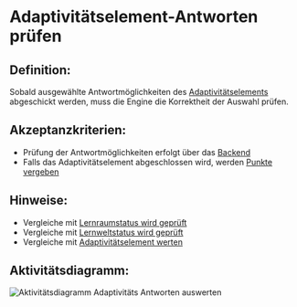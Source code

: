 # Adaptivitätselement-Antworten prüfen


## Definition:

Sobald ausgewählte Antwortmöglichkeiten des [Adaptivitätselements](Adaptivitätselement-GE.md) abgeschickt werden, muss die Engine die 
Korrektheit der Auswahl prüfen.

## Akzeptanzkriterien:

- Prüfung der Antwortmöglichkeiten erfolgt über das [Backend](Backend-GE.md)
- Falls das Adaptivitätselement abgeschlossen wird, werden [Punkte vergeben](EWE0003.md)


## Hinweise:

- Vergleiche mit [Lernraumstatus wird geprüft](EZZ0013.md)
- Vergleiche mit [Lernweltstatus wird geprüft](ELG0009.md)
- Vergleiche mit [Adaptivitätselement werten](EWE0003.md)

## Aktivitätsdiagramm:

![Aktivitätsdiagramm Adaptivitäts Antworten auswerten](imageEngineAdaptivitätselementAntwortenAuswerten.png)